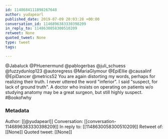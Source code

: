 ```yaml
---
id: 1148684111898267648
author: yudapearl
published_date: 2019-07-09 20:03:28 +00:00
conversation_id: 1146896383330398209
in_reply_to: 1148630058300510209
retweet: None
quoted_tweet: None
type: tweet
tags:

---
```


@Jabaluck @PHuenermund @pablogerbas @juli_schuess @fuzzydunlop123 @autoregress @MariaGlymour @EpiEllie @causalinf @EpiDancer @metrics52 You are again distorting my words, perhaps for realizing their truth. I never uttered the word "inferior". I said "suspect, for lack of ground truth". A doctor who insists on operating on patients w/o studying anatomy may be a great surgeon, but still highly suspect. #Bookofwhy

### Metadata

Author: [[@yudapearl]]
Conversation: [[conversation-1146896383330398209]]
In reply to: [[1148630058300510209]]
Retweet of: [[None]]
Quoted tweet: [[None]]
